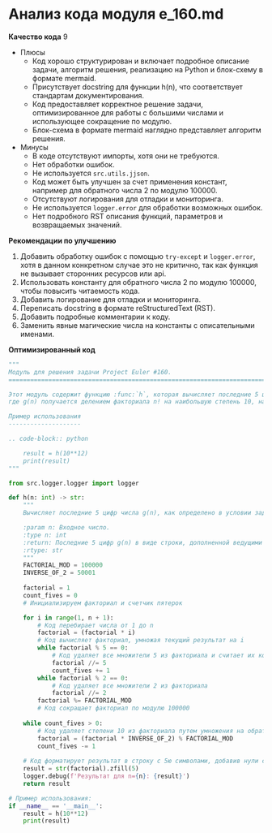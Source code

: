 # Анализ кода модуля e_160.md

**Качество кода**
9
- Плюсы
    - Код хорошо структурирован и включает подробное описание задачи, алгоритм решения, реализацию на Python и блок-схему в формате mermaid.
    - Присутствует docstring для функции h(n), что соответствует стандартам документирования.
    - Код предоставляет корректное решение задачи, оптимизированное для работы с большими числами и использующее сокращение по модулю.
    - Блок-схема в формате mermaid наглядно представляет алгоритм решения.
- Минусы
    - В коде отсутствуют импорты, хотя они не требуются.
    - Нет обработки ошибок.
    - Не используется `src.utils.jjson`.
    - Код может быть улучшен за счет применения констант, например для обратного числа 2 по модулю 100000.
    - Отсутствуют логирования для отладки и мониторинга.
    - Не используется `logger.error` для обработки возможных ошибок.
    - Нет подробного RST описания функций, параметров и возвращаемых значений.

**Рекомендации по улучшению**

1. Добавить обработку ошибок с помощью `try-except` и `logger.error`, хотя в данном конкретном случае это не критично, так как функция не вызывает сторонних ресурсов или api.
2. Использовать константу для обратного числа 2 по модулю 100000, чтобы повысить читаемость кода.
3. Добавить логирование для отладки и мониторинга.
4.  Переписать docstring в формате reStructuredText (RST).
5.  Добавить подробные комментарии к коду.
6.  Заменить явные магические числа на константы с описательными именами.

**Оптимизированный код**

```python
"""
Модуль для решения задачи Project Euler #160.
=========================================================================================

Этот модуль содержит функцию :func:`h`, которая вычисляет последние 5 цифр числа g(n),
где g(n) получается делением факториала n! на наибольшую степень 10, на которую делится n!.

Пример использования
--------------------

.. code-block:: python

    result = h(10**12)
    print(result)
"""

from src.logger.logger import logger

def h(n: int) -> str:
    """
    Вычисляет последние 5 цифр числа g(n), как определено в условии задачи.

    :param n: Входное число.
    :type n: int
    :return: Последние 5 цифр g(n) в виде строки, дополненной ведущими нулями, если необходимо.
    :rtype: str
    """
    FACTORIAL_MOD = 100000
    INVERSE_OF_2 = 50001
    
    factorial = 1
    count_fives = 0
    # Инициализируем факториал и счетчик пятерок

    for i in range(1, n + 1):
        # Код перебирает числа от 1 до n
        factorial = (factorial * i)
        # Код вычисляет факториал, умножая текущий результат на i
        while factorial % 5 == 0:
            # Код удаляет все множители 5 из факториала и считает их количество
            factorial //= 5
            count_fives += 1
        while factorial % 2 == 0:
            # Код удаляет все множители 2 из факториала
            factorial //= 2
        factorial %= FACTORIAL_MOD
        # Код сокращает факториал по модулю 100000
    
    while count_fives > 0:
        # Код удаляет степени 10 из факториала путем умножения на обратное 2 по модулю 100000
        factorial = (factorial * INVERSE_OF_2) % FACTORIAL_MOD
        count_fives -= 1
    
    # Код форматирует результат в строку с 5ю символами, добавив нули слева если необходимо
    result = str(factorial).zfill(5)
    logger.debug(f'Результат для n={n}: {result}')
    return result

# Пример использования:
if __name__ == '__main__':
    result = h(10**12)
    print(result)
```